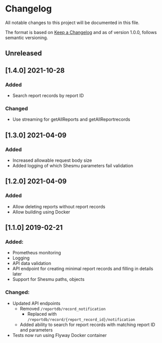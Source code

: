 # Changelog

All notable changes to this project will be documented in this file.

The format is based on [Keep a Changelog](https://keepachangelog.com/en/1.0.0/)
and as of version 1.0.0, follows semantic versioning.

## Unreleased



## [1.4.0] 2021-10-28
### Added
  * Search report records by report ID

### Changed
  * Use streaming for getAllReports and getAllReportrecords

## [1.3.0] 2021-04-09
### Added
  * Increased allowable request body size
  * Added logging of which Shesmu parameters fail validation

## [1.2.0] 2021-04-09
### Added
  * Allow deleting reports without report records
  * Allow building using Docker

## [1.1.0]  2019-02-21
### Added:
  * Prometheus monitoring
  * Logging
  * API data validation
  * API endpoint for creating minimal report records and filling in details later
  * Support for Shesmu paths, objects
### Changed:
  * Updated API endpoints
    * Removed `/reportdb/record_notification`
      * Replaced with `/reportdb/record/{report_record_id}/notification`
    * Added ability to search for report records with matching report ID and parameters
  * Tests now run using Flyway Docker container
